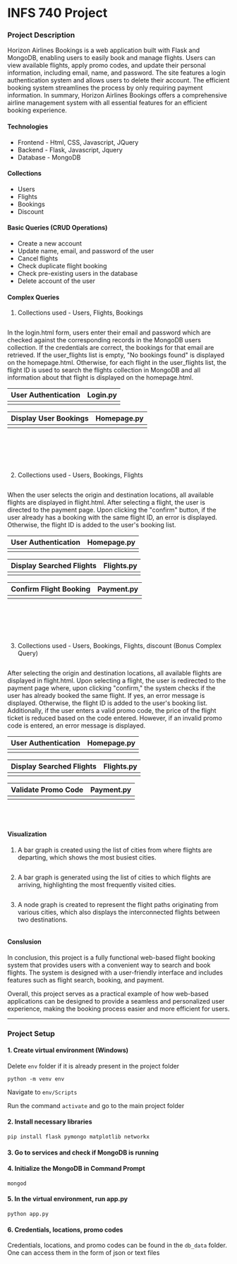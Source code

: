 # INFS 740 Project

### Project Description

Horizon Airlines Bookings is a web application built with Flask and MongoDB, enabling users to easily book and manage flights. Users can view available flights, apply promo codes, and update their personal information, including email, name, and password. The site features a login authentication system and allows users to delete their account. The efficient booking system streamlines the process by only requiring payment information. In summary, Horizon Airlines Bookings offers a comprehensive airline management system with all essential features for an efficient booking experience.

#### Technologies

* Frontend - Html, CSS, Javascript, JQuery
* Backend - Flask, Javascript, Jquery
* Database - MongoDB

#### Collections

* Users
* Flights
* Bookings
* Discount

#### Basic Queries (CRUD Operations)

* Create a new account
* Update name, email, and password of the user
* Cancel flights
* Check duplicate flight booking
* Check pre-existing users in the database
* Delete account of the user

#### Complex Queries

1. Collections used - Users, Flights, Bookings

<div>
<img src="./documentation_images/complex_query_1.png" alt="">
<p>
In the login.html form, users enter their email and password which are checked against the corresponding records in the MongoDB users collection. If the credentials are correct, the bookings for that email are retrieved. If the user_flights list is empty, "No bookings found" is displayed on the homepage.html. Otherwise, for each flight in the user_flights list, the flight ID is used to search the flights collection in MongoDB and all information about that flight is displayed on the homepage.html.
</p>
</div>

User Authentication         |  Login.py
:-------------------------:|:-------------------------:
<img src="./documentation_images/login_html.png" alt="">  |  <img src="./documentation_images/login_py.png" alt="">

Display User Bookings          |  Homepage.py
:-------------------------:|:-------------------------:
<img src="./documentation_images/homepage_html.png" alt="">  |  <img src="./documentation_images/homepage_py.png" alt="">

<br>
<br>
<br>
<br>

2. Collections used - Users, Bookings, Flights

<div>
<img src="./documentation_images/complex_query_2.png" alt="">
<p>
When the user selects the origin and destination locations, all available flights are displayed in flight.html. After selecting a flight, the user is directed to the payment page. Upon clicking the "confirm" button, if the user already has a booking with the same flight ID, an error is displayed. Otherwise, the flight ID is added to the user's booking list.
</p>
</div>

User Authentication       |  Homepage.py
:-------------------------:|:-------------------------:
<img src="./documentation_images/login_html.png" alt="">  |  <img src="./documentation_images/homepage_py.png" alt="">

Display Searched Flights        |  Flights.py
:-------------------------:|:-------------------------:
<img src="./documentation_images/display_flights.png" alt="">  |  <img src="./documentation_images/display_flights_py.png" alt="">

Confirm Flight Booking        |  Payment.py
:-------------------------:|:-------------------------:
<img src="./documentation_images/confirm_flight.png" alt="">  |  <img src="./documentation_images/confirm_flight_py.png" alt="">

<br>
<br>
<br>
<br>

3. Collections used - Users, Bookings, Flights, discount (Bonus Complex Query)

<div>
<img src="./documentation_images/complex_query_3.png" alt="">
<p>
After selecting the origin and destination locations, all available flights are displayed in flight.html. Upon selecting a flight, the user is redirected to the payment page where, upon clicking "confirm," the system checks if the user has already booked the same flight. If yes, an error message is displayed. Otherwise, the flight ID is added to the user's booking list. Additionally, if the user enters a valid promo code, the price of the flight ticket is reduced based on the code entered. However, if an invalid promo code is entered, an error message is displayed.
</p>
</div>

User Authentication          |  Homepage.py
:-------------------------:|:-------------------------:
<img src="./documentation_images/login_html.png" alt="">  |  <img src="./documentation_images/homepage_py.png" alt="">

Display Searched Flights     |  Flights.py
:-------------------------:|:-------------------------:
<img src="./documentation_images/display_flights.png" alt="">  |  <img src="./documentation_images/display_flights_py.png" alt="">

Validate Promo Code        | Payment.py
:-------------------------:|:-------------------------:
<img src="./documentation_images/valid_promo.png" alt="">  |  <img src="./documentation_images/valid_promo_py.png" alt="">

<br>
<br>


#### Visualization

1. A bar graph is created using the list of cities from where flights are departing, which shows the most busiest cities.
<img src="./documentation_images/fromLocation.png" alt="">

2. A bar graph is generated using the list of cities to which flights are arriving, highlighting the most frequently visited cities.
<img src="./documentation_images/toLocation.png" alt="">

3. A node graph is created to represent the flight paths originating from various cities, which also displays the interconnected flights between two destinations.
<img src="./documentation_images/connected_airports.png" alt="">

#### Conslusion

In conclusion, this project is a fully functional web-based flight booking system that provides users with a convenient way to search and book flights. The system is designed with a user-friendly interface and includes features such as flight search, booking, and payment.

Overall, this project serves as a practical example of how web-based applications can be designed to provide a seamless and personalized user experience, making the booking process easier and more efficient for users.

<hr>

### Project Setup

#### 1. Create virtual environment (Windows)

Delete ```env``` folder if it is already present in the project folder

```python -m venv env```

Navigate to ```env/Scripts```

Run the command ```activate``` and go to the main project folder

#### 2. Install necessary libraries

```pip install flask pymongo matplotlib networkx```

#### 3. Go to services and check if MongoDB is running

#### 4. Initialize the MongoDB in Command Prompt

```mongod```

#### 5. In the virtual environment, run app.py

```python app.py```

#### 6. Credentials, locations, promo codes

Credentials, locations, and promo codes can be found in the ```db_data``` folder. One can access them in the form of json or text files
